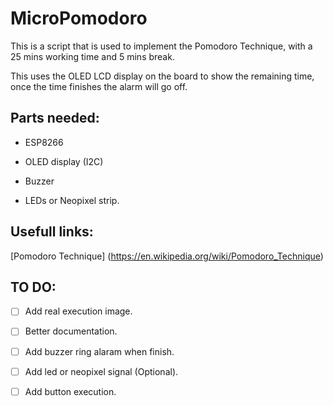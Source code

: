 # MicroPomodoro
This is a script that is used to implement the Pomodoro Technique, with a 25 mins working time and 5 mins break.

This uses the OLED LCD display on the board to show the remaining time, once the time finishes the alarm will go off.


## Parts needed:

  * ESP8266
  
  * OLED display (I2C)
  
  * Buzzer
  
  * LEDs or Neopixel strip.


## Usefull links:

[Pomodoro Technique] (https://en.wikipedia.org/wiki/Pomodoro_Technique)

## TO DO:

- [ ] Add real execution image.

- [ ] Better documentation.

- [ ] Add buzzer ring alaram when finish.

- [ ] Add led or neopixel signal (Optional).

- [ ] Add button execution.
